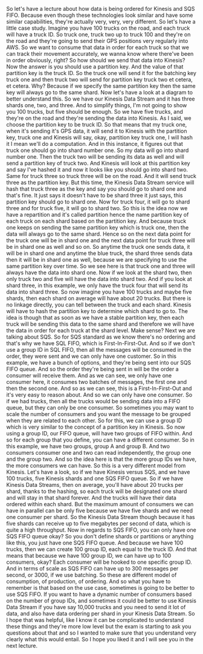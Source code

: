 
<v Instructor>So let's have a lecture about</v>
how data is being ordered for Kinesis and SQS FIFO.
Because even though these technologies look similar
and have some similar capabilities, they're actually very,
very, very different.
So let's have a little case study.
Imagine you have 100 trucks on the road,
and each truck will have a truck ID.
So truck one, truck two up to truck 100
and they're on the road and they're going
to send their GPS positions very regularly into AWS.
So we want to consume that data in order for each truck so
that we can track their movement accurately,
we wanna know where there've been in order obviously, right?
So how should we send that data into Kinesis?
Now the answer is you should use a partition key.
And the value of that partition key is the truck ID.
So the truck one will send it for the batching key truck one
and then truck two will send
for partition key truck two et cetera, et cetera.
Why?
Because if we specify the same partition key
then the same key will always go to the same shard.
Now let's have a look at a diagram
to better understand this.
So we have our Kinesis Data Stream and it has three shards
one, two, and three.
And to simplify things, I'm not going
to show you 100 trucks, but five should be enough.
So we have five trucks, and they're on the road
and they're sending the data into Kinesis.
As I said, we choose the partition key to be truck ID.
So that means that my truck one,
when it's sending it's GPS data, it will send it to Kinesis
with the partition key, truck one and Kinesis will say,
okay, partition key truck one, I will hash it
I mean we'll do a computation.
And in this instance, it figures out that truck one
should go into shard number one.
So my data will go into shard number one.
Then the truck two will be sending its data as well
and will send a partition key of truck two.
And Kinesis will look at this partition key
and say I've hashed it and now it looks like you should go
into shard two.
Same for truck three so truck three will be on the road.
And it will send truck three as the partition key.
But this time, the Kinesis Data Stream service will hash
that truck three as the key and say you should go
to shard one and that's fine.
It just says it doesn't have to be shard three it just says,
this partition key should go to shard one.
Now for truck four, it will go to shard three
and for truck five, it will go to shard two.
So this is the idea now we have a repartition
and it's called partition hence the name partition key
of each truck on each shard based on the partition key.
And because truck one
keeps on sending the same partition key which is truck one,
then the data will always go to the same shard.
Hence so on the next data point for the truck one
will be in shard one and the next data point
for truck three will be in shard one as well and so on.
So anytime the truck one sends data, it will be in shard one
and anytime the blue truck,
the shard three sends data
then it will be in shard one as well,
because we are specifying
to use the same partition key over time.
So we see here is that truck one
and three will always have the data into shard one.
Now if we look at the shard two, then only truck two
and five will have the data into shard two.
And if you look at shard three, in this example,
we only have the truck four that will send its data
into shard three.
So now imagine you have 100 trucks and maybe five shards,
then each shard on average will have about 20 trucks.
But there is no linkage directly,
you can tell between the truck and each shard.
Kinesis will have to hash the partition key
to determine which shard to go to.
The idea is though that as soon
as we have a stable partition key,
then each truck will be sending this data to the same shard
and therefore we will have the data in order
for each truck at the shard level.
Make sense?
Next we are talking about SQS.
So for SQS standard as we know there's no ordering
and that's why we have SQL FIFO,
which is First-In-First-Out.
And so if we don't use a group ID in SQL FIFO,
then all the messages will be consumed in the order,
they were sent and we can only have one customer.
So in this example, we have a bunch of options,
and they're being sent into our SQS FIFO queue.
And so the order they're being sent in
will be the order a consumer will receive them.
And as we can see, we only have one consumer here,
it consumes two batches of messages,
the first one and then the second one.
And so as we can see, this is a First-In-First-Out
and it's very easy to reason about.
And so we can only have one consumer.
So if we had trucks,
then all the trucks would be sending data into a FIFO queue,
but they can only be one consumer.
So sometimes you may want to scale the number of consumers
and you want the message to be grouped when they are related
to each other.
So for this, we can use a group ID which is very similar
to the concept of a partition key in Kinesis.
So now using a group ID, our FIFO queue,
will have two groups of FIFO within.
And so for each group that you define,
you can have a different consumer.
So in this example, we have two groups, group A and group B.
And two consumers consumer one
and two can read independently, the group one
and the group two.
And so the idea here is that the more group IDs we have,
the more consumers we can have.
So this is a very different model from Kinesis.
Let's have a look, so if we have Kinesis versus SQS,
and we have 100 trucks, five Kinesis shards
and one SQS FIFO queue.
So if we have Kinesis Data Streams, then on average,
you'll have about 20 trucks per shard,
thanks to the hashing, so each truck
will be designated one shard
and will stay in that shard forever.
And the trucks will have their data ordered
within each shard.
But the maximum amount of consumers
we can have in parallel can be only five
because we have five shards
and we need one consumer per shard.
So the Kinesis Data Stream though because it has five shards
can receive up to five megabytes per second of data,
which is quite a high throughput.
Now in regards to SQS FIFO,
you can only have one SQS FIFO queue okay?
So you don't define shards or partitions
or anything like this, you just have one SQS FIFO queue.
And because we have 100 trucks,
then we can create 100 group ID, each equal to the truck ID.
And that means that because we have 100 group ID,
we can have up to 100 consumers, okay?
Each consumer will be hooked to one specific group ID.
And in terms of scale as SQS FIFO can have
up to 300 messages per second, or 3000,
if we use batching.
So these are different model of consumption,
of production, of ordering.
And so what you have to remember is
that based on the use case, sometimes is going
to be better to use SQS FIFO.
If you want to have a dynamic number of consumers
based on the number of group IDs,
and sometimes it could be better to use Kinesis Data Stream
if you have say 10,000 trucks and you need
to send it lot of data,
and also have data ordering per shard
in your Kinesis Data Stream. So I hope that was helpful,
like I know it can be complicated
to understand these things and they're more low level
but the exam is starting to ask you questions about that
and so I wanted to make sure
that you understand very clearly what this would entail.
So I hope you liked it
and I will see you in the next lecture.